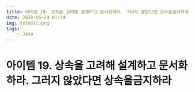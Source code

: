 ```yaml
---
title: 아이템 19. 상속을 고려해 설계하고 문서화하라. 그러지 않았다면 상속을금지하라
date: 2020-05-24 01:24
img: default.png
tags:
    - Java
---
```


# 아이템 19. 상속을 고려해 설계하고 문서화하라. 그러지 않았다면 상속을금지하라